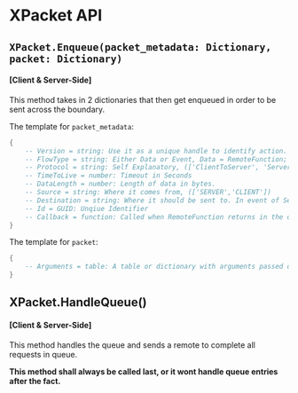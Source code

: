 # XPacket API

## `XPacket.Enqueue(packet_metadata: Dictionary, packet: Dictionary)`

#### [Client & Server-Side]

This method takes in 2 dictionaries that then get enqueued in order
to be sent across the boundary.

The template for `packet_metadata`:
```lua
{
    -- Version = string: Use it as a unique handle to identify action.
    -- FlowType = string: Either Data or Event, Data = RemoteFunction; Event = RemoteEvent.
    -- Protocol = string: Self Explanatory, (['ClientToServer', 'ServerToClient'])
    -- TimeToLive = number: Timeout in Seconds
    -- DataLength = number: Length of data in bytes.
    -- Source = string: Where it comes from, (['SERVER','CLIENT'])
    -- Destination = string: Where it should be sent to. In event of ServerToClient have it as Player.
    -- Id = GUID: Unqiue Identifier
    -- Callback = function: Called when RemoteFunction returns in the other side.
}
```

The template for `packet`:
```lua
{
    -- Arguments = table: A table or dictionary with arguments passed onto the other side
}
```

## XPacket.HandleQueue()

#### [Client & Server-Side]

This method handles the queue and sends a remote to complete all requests in queue.

**This method shall always be called last, or it wont handle queue entries after the fact.**